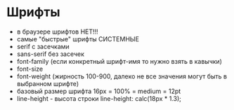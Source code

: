 # Шрифты

- в браузере шрифтов НЕТ!!!
- самые "быстрые" шрифты СИСТЕМНЫЕ
- serif c засечками
- sans-serif без засечек
- font-family (если конкретный шрифт-имя то нужно взять в кавычки)
- font-size
- font-weight (жирность 100-900, далеко не все значения могут быть в выбранном шрифте)
- базовый размер шрифта 16px = 100% = medium = 12pt
- line-height - высота строки line-height: calc(18px * 1.3);
